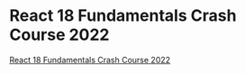 # React 18 Fundamentals Crash Course 2022

[React 18 Fundamentals Crash Course 2022](https://youtu.be/jLS0TkAHvRg)
